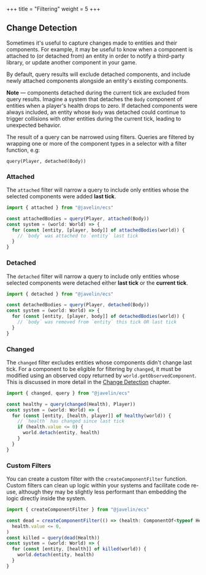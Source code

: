 +++
title = "Filtering"
weight = 5
+++

## Change Detection

Sometimes it's useful to capture changes made to entities and their components. For example, it may be useful to know when a component is attached to (or detached from) an entity in order to notify a third-party library, or update another component in your game.

By default, query results will exclude detached components, and include newly attached components alongside an entity's existing components.

<aside>
  <p><strong>Note</strong> — components detached during the current tick are excluded from query results. Imagine a system that detaches the <code>Body</code> component of entities when a player's health drops to zero. If detached components were always included, an entity whose <code>Body</code> was detached could continue to trigger collisions with other entities during the current tick, leading to unexpected behavior.</p>
</aside>

The result of a query can be narrowed using filters. Queries are filtered by wrapping one or more of the component types in a selector with a filter function, e.g:

```
query(Player, detached(Body))
```

### Attached

The `attached` filter will narrow a query to include only entities whose the selected components were added **last tick**.

```typescript
import { attached } from "@javelin/ecs"

const attachedBodies = query(Player, attached(Body))
const system = (world: World) => {
  for (const [entity, [player, body]] of attachedBodies(world)) {
    // `body` was attached to `entity` last tick
  }
}
```

### Detached

The `detached` filter will narrow a query to include only entities whose selected components were detached either **last tick** or the **current tick**.

```typescript
import { detached } from "@javelin/ecs"

const detachedBodies = query(Player, detached(Body))
const system = (world: World) => {
  for (const [entity, [player, body]] of detachedBodies(world)) {
    // `body` was removed from `entity` this tick OR last tick
  }
}
```

### Changed

The `changed` filter excludes entities whose components didn't change last tick. For a component to be eligible for filtering by `changed`, it must be modified using an observed copy returned by `world.getObservedComponent`. This is discussed in more detail in the [Change Detection](/ecs/change-detection) chapter.

```typescript
import { changed, query } from "@javelin/ecs"

const healthy = query(changed(Health), Player))
const system = (world: World) => {
  for (const [entity, [health, player]] of healthy(world)) {
    // `health` has changed since last tick
    if (health.value <= 0) {
      world.detach(entity, health)
    }
  }
}
```

### Custom Filters

You can create a custom filter with the `createComponentFilter` function. Custom filters can clean up logic within your systems and facilitate code re-use, although they may be slightly less performant than embedding the logic directly inside the system.

```typescript
import { createComponentFilter } from "@javelin/ecs"

const dead = createComponentFilter(() => (health: ComponentOf<typeof Health>) =>
  health.value <= 0,
)
const killed = query(dead(Health))
const system = (world: World) => {
  for (const [entity, [health]] of killed(world)) {
    world.detach(entity, health)
  }
}
```
